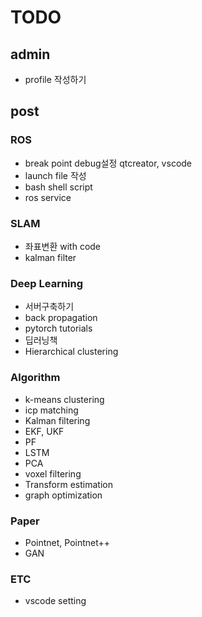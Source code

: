 # TODO

## admin

- profile 작성하기

## post

### ROS

- break point debug설정 qtcreator, vscode
- launch file 작성
- bash shell script
- ros service

### SLAM

- 좌표변환 with code
- kalman filter

### Deep Learning

- 서버구축하기
- back propagation
- pytorch tutorials
- 딥러닝책
- Hierarchical clustering

### Algorithm

- k-means clustering
- icp matching
- Kalman filtering
- EKF, UKF
- PF
- LSTM
- PCA
- voxel filtering
- Transform estimation
- graph optimization

### Paper

- Pointnet, Pointnet++
- GAN

### ETC

- vscode setting

